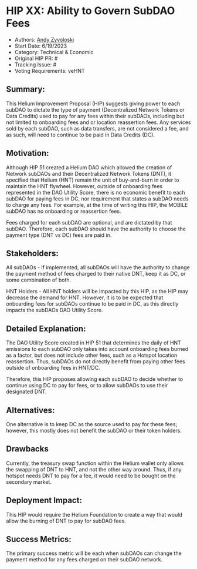 # HIP XX: Ability to Govern SubDAO Fees
- Authors: [Andy Zyvoloski](https://github.com/heatedlime)
- Start Date: 6/19/2023
- Category: Technical & Economic
- Original HIP PR: #
- Tracking Issue: #
- Voting Requirements: veHNT

## Summary: 
This Helium Improvement Proposal (HIP) suggests giving power to each subDAO to dictate the type of payment (Decentralized Network Tokens or Data Credits) used to pay for any fees within their subDAOs, including but not limited to onboarding fees and or location reassertion fees. Any services sold by each subDAO, such as data transfers, are not considered a fee, and as such, will need to continue to be paid in Data Credits (DC).

## Motivation:
Although HIP 51 created a Helium DAO which allowed the creation of Network subDAOs and their Decentralized Network Tokens (DNT), it specified that Helium (HNT) remain the unit of buy-and-burn in order to maintain the HNT flywheel. However, outside of onboarding fees represented in the DAO Utility Score, there is no economic benefit to each subDAO for paying fees in DC, nor requirement that states a subDAO needs to charge any fees. For example, at the time of writing this HIP, the MOBILE subDAO has no onboarding or reassertion fees. 

Fees charged for each subDAO are optional, and are dictated by that subDAO. Therefore, each subDAO should have the authority to choose the payment type (DNT vs DC) fees are paid in. 

## Stakeholders:

All subDAOs - If implemented, all subDAOs will have the authority to change the payment method of fees charged to their native DNT, keep it as DC, or some combination of both. 

HNT Holders - All HNT holders will be impacted by this HIP, as the HIP may decrease the demand for HNT. However, it is to be expected that onboarding fees for subDAOs continue to be paid in DC, as this directly impacts the subDAOs DAO Utility Score.

## Detailed Explanation:
The DAO Utility Score created in HIP 51 that determines the daily of HNT emissions to each subDAO only takes into account onboarding fees burned as a factor, but does not include other fees, such as a Hotspot location reassertion. Thus, subDAOs do not directly benefit from paying other fees outside of onboarding fees in HNT/DC. 

Therefore, this HIP proposes allowing each subDAO to decide whether to continue using DC to pay for fees, or to allow subDAOs to use their designated DNT. 

## Alternatives:
One alternative is to keep DC as the source used to pay for these fees; however, this mostly does not benefit the subDAO or their token holders.

## Drawbacks
Currently, the treasury swap function within the Helium wallet only allows the swapping of DNT to HNT, and not the other way around. Thus, if any hotspot needs DNT to pay for a fee, it would need to be bought on the secondary market.

## Deployment Impact:
This HIP would require the Helium Foundation to create a way that would allow the burning of DNT to pay for subDAO fees.

## Success Metrics:
The primary success metric will be each when subDAOs can change the payment method for any fees charged on their subDAO network. 
